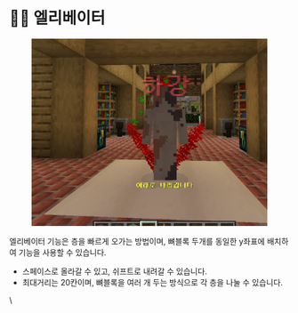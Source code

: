 # 🧗‍♀️ 엘리베이터

<figure><img src="../../.gitbook/assets/image.png" alt=""><figcaption></figcaption></figure>

엘리베이터 기능은 층을 빠르게 오가는 방법이며, 뼈블록 두개를 동일한 y좌표에  배치하여 기능을 사용할 수 있습니다.

* 스페이스로 올라갈 수 있고, 쉬프트로 내려갈 수 있습니다.
* 최대거리는 20칸이며, 뼈블록을 여러 개 두는 방식으로 각 층을 나눌 수 있습니다.

\

